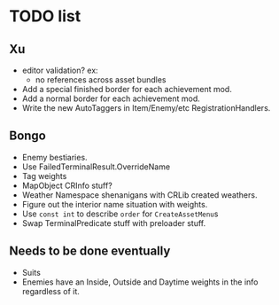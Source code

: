# TODO list

## Xu
- editor validation? ex:
  - no references across asset bundles
- Add a special finished border for each achievement mod.
- Add a normal border for each achievement mod.
- Write the new AutoTaggers in Item/Enemy/etc RegistrationHandlers.

## Bongo
- Enemy bestiaries.
- Use FailedTerminalResult.OverrideName
- Tag weights
- MapObject CRInfo stuff?
- Weather Namespace shenanigans with CRLib created weathers.
- Figure out the interior name situation with weights.
- Use `const int` to describe `order` for `CreateAssetMenu`s
- Swap TerminalPredicate stuff with preloader stuff.

## Needs to be done eventually
- Suits
- Enemies have an Inside, Outside and Daytime weights in the info regardless of it.